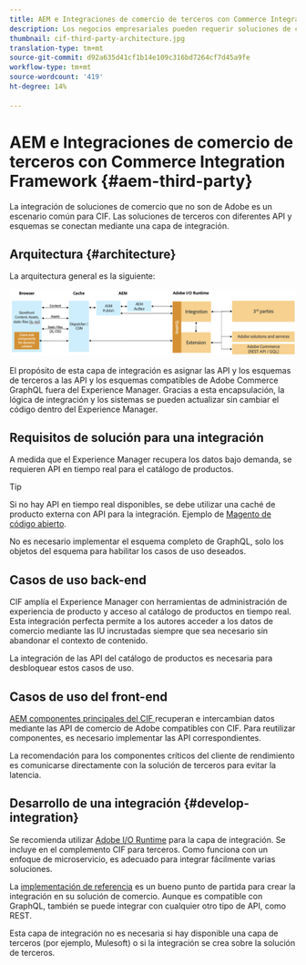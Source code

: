```yaml
---
title: AEM e Integraciones de comercio de terceros con Commerce Integration Framework
description: Los negocios empresariales pueden requerir soluciones de comercio de terceros adicionales para impulsar su tienda. Commerce Integration Framework (CIF) se puede utilizar en estos escenarios de integración para conectar una solución de comercio de terceros a Adobe Experience Manager mediante I/O Runtime.
thumbnail: cif-third-party-architecture.jpg
translation-type: tm+mt
source-git-commit: d92a635d41cf1b14e109c316bd7264cf7d45a9fe
workflow-type: tm+mt
source-wordcount: '419'
ht-degree: 14%

---
```


# AEM e Integraciones de comercio de terceros con Commerce Integration Framework {#aem-third-party}

La integración de soluciones de comercio que no son de Adobe es un escenario común para CIF. Las soluciones de terceros con diferentes API y esquemas se conectan mediante una capa de integración.

## Arquitectura {#architecture}

La arquitectura general es la siguiente:

![Descripción general de la arquitectura de terceros/AEM diferentes de Magento](../assets//AEM_nonMagento_Architecture.png)

El propósito de esta capa de integración es asignar las API y los esquemas de terceros a las API y los esquemas compatibles de Adobe Commerce GraphQL fuera del Experience Manager. Gracias a esta encapsulación, la lógica de integración y los sistemas se pueden actualizar sin cambiar el código dentro del Experience Manager.

## Requisitos de solución para una integración

A medida que el Experience Manager recupera los datos bajo demanda, se requieren API en tiempo real para el catálogo de productos.

>[!TIP]
>
>Si no hay API en tiempo real disponibles, se debe utilizar una caché de producto externa con API para la integración. Ejemplo de [Magento de código abierto](https://magento.com/products/magento-open-source).

No es necesario implementar el esquema completo de GraphQL, solo los objetos del esquema para habilitar los casos de uso deseados.

## Casos de uso back-end

CIF amplía el Experience Manager con herramientas de administración de experiencia de producto y acceso al catálogo de productos en tiempo real. Esta integración perfecta permite a los autores acceder a los datos de comercio mediante las IU incrustadas siempre que sea necesario sin abandonar el contexto de contenido.

La integración de las API del catálogo de productos es necesaria para desbloquear estos casos de uso.

## Casos de uso del front-end

[AEM componentes principales del CIF ](https://github.com/adobe/aem-core-cif-components) recuperan e intercambian datos mediante las API de comercio de Adobe compatibles con CIF. Para reutilizar componentes, es necesario implementar las API correspondientes.

La recomendación para los componentes críticos del cliente de rendimiento es comunicarse directamente con la solución de terceros para evitar la latencia.

## Desarrollo de una integración {#develop-integration}

Se recomienda utilizar [Adobe I/O Runtime](https://www.adobe.io/apis/experienceplatform/runtime.html) para la capa de integración. Se incluye en el complemento CIF para terceros. Como funciona con un enfoque de microservicio, es adecuado para integrar fácilmente varias soluciones.

La [implementación de referencia](https://github.com/adobe/commerce-cif-graphql-integration-reference) es un bueno punto de partida para crear la integración en su solución de comercio. Aunque es compatible con GraphQL, también se puede integrar con cualquier otro tipo de API, como REST.

Esta capa de integración no es necesaria si hay disponible una capa de terceros (por ejemplo, Mulesoft) o si la integración se crea sobre la solución de terceros.
